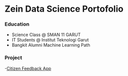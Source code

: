 # Zein Data Science Portofolio

### Education
- Science Class @ SMAN 11 GARUT
- IT Students @ Institut Teknologi Garut
- Bangkit Alumni  Machine Learning Path

### Project
-[Citizen Feedback App](https://github.com/Zeinayyy/Citizen_Feedback_App)

